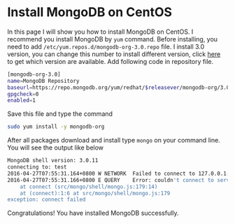 # Install MongoDB on CentOS
In this page I will show you how to install MongoDB on CentOS. I recommend you install MongoDB by ``yum`` command.
Before installing, you need to add ``/etc/yum.repos.d/mongodb-org-3.0.repo`` file. I install 3.0 version, you can
change this number to install different version, click [here](https://repo.mongodb.org/yum/redhat/) to get which
version are available. Add following code in repository file.
```bash
[mongodb-org-3.0]
name=MongoDB Repository
baseurl=https://repo.mongodb.org/yum/redhat/$releasever/mongodb-org/3.0/x86_64/
gpgcheck=0
enabled=1
```
Save this file and type the command
```bash
sudo yum install -y mongodb-org
```
After all packages download and install type ``mongo`` on your command line. You will see the output like below
```bash
MongoDB shell version: 3.0.11
connecting to: test
2016-04-27T07:55:31.164+0800 W NETWORK  Failed to connect to 127.0.0.1:27017, reason: errno:111 Connection refused
2016-04-27T07:55:31.166+0800 E QUERY    Error: couldn't connect to server 127.0.0.1:27017 (127.0.0.1), connection attempt failed
    at connect (src/mongo/shell/mongo.js:179:14)
    at (connect):1:6 at src/mongo/shell/mongo.js:179
exception: connect failed
```
Congratulations! You have installed MongoDB successfully.
